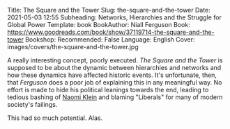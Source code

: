 Title: The Square and the Tower
Slug: the-square-and-the-tower
Date: 2021-05-03 12:55
Subheading: Networks, Hierarchies and the Struggle for Global Power
Template: book
BookAuthor: Niall Ferguson
Book: https://www.goodreads.com/book/show/37119714-the-square-and-the-tower
Bookshop: 
Recommended: False
Language: English
Cover: images/covers/the-square-and-the-tower.jpg

A really interesting concept, poorly executed. *The Square and the Tower* is supposed to be about the dynamic between hierarchies and networks and how these dynamics have affected historic events. It's unfortunate, then, that *Ferguson* does a poor job of explaining this in any meaningful way. No effort is made to hide his political leanings towards the end, leading to tedious bashing of [Naomi Klein](https://www.jacquescorbytuech.com/reading/no-logo) and blaming "Liberals" for many of modern society's failings.

This had so much potential. Alas.
